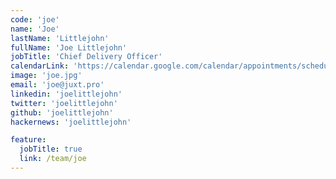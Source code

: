```yaml
---
code: 'joe'
name: 'Joe'
lastName: 'Littlejohn'
fullName: 'Joe Littlejohn'
jobTitle: 'Chief Delivery Officer'
calendarLink: 'https://calendar.google.com/calendar/appointments/schedules/AcZssZ2cJ8bzj8OAv43p7Su3vJ_bjPO4wr_2wJVvXxTL_oPq0xeNPEG_iSYGT8of7HX-ldS3DUAMaWFP'
image: 'joe.jpg'
email: 'joe@juxt.pro'
linkedin: 'joelittlejohn'
twitter: 'joelittlejohn'
github: 'joelittlejohn'
hackernews: 'joelittlejohn'

feature:
  jobTitle: true
  link: /team/joe
---
```

